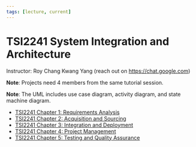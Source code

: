 ```yaml
---
tags: [lecture, current]
---
```


# TSI2241 System Integration and Architecture

Instructor: Roy Chang Kwang Yang (reach out on https://chat.google.com)

**Note**: Projects need 4 members from the same tutorial session.

**Note**: The UML includes use case diagram, activity diagram, and state machine
diagram.

- [TSI2241 Chapter 1: Requirements Analysis](202303242147.md)
- [TSI2241 Chapter 2: Acquisition and Sourcing](202304161333.md)
- [TSI2241 Chapter 3: Integration and Deployment](202304300902.md)
- [TSI2241 Chapter 4: Project Management](202305061841.md)
- [TSI2241 Chapter 5: Testing and Quality Assurance](202305202156.md)
